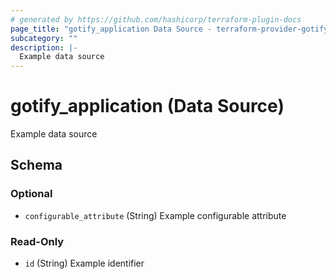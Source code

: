 ```yaml
---
# generated by https://github.com/hashicorp/terraform-plugin-docs
page_title: "gotify_application Data Source - terraform-provider-gotify"
subcategory: ""
description: |-
  Example data source
---
```


# gotify_application (Data Source)

Example data source



<!-- schema generated by tfplugindocs -->
## Schema

### Optional

- `configurable_attribute` (String) Example configurable attribute

### Read-Only

- `id` (String) Example identifier
